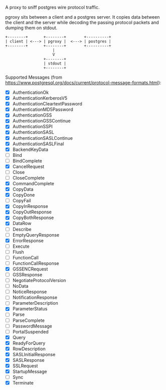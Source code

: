 A proxy to sniff postgres wire protocol traffic.

pgroxy sits between a client and a postgres server. It copies data between the client and the server while decoding the passing protocol packets and dumping them on stdout.

```
+--------+       +--------+        +----------+
| client | <---> | pgroxy |  <---> | postgres |
+--------+       +--------+        +----------+
                     |
                     V
                 +--------+
                 | stdout |
                 +--------+
```

Supported Messages (from https://www.postgresql.org/docs/current/protocol-message-formats.html):

- [x] AuthenticationOk
- [x] AuthenticationKerberosV5
- [x] AuthenticationCleartextPassword
- [x] AuthenticationMD5Password
- [x] AuthenticationGSS
- [x] AuthenticationGSSContinue
- [x] AuthenticationSSPI
- [x] AuthenticationSASL
- [x] AuthenticationSASLContinue
- [x] AuthenticationSASLFinal
- [x] BackendKeyData
- [ ] Bind
- [ ] BindComplete
- [x] CancelRequest
- [ ] Close
- [ ] CloseComplete
- [x] CommandComplete
- [x] CopyData
- [x] CopyDone
- [ ] CopyFail
- [x] CopyInResponse
- [x] CopyOutResponse
- [x] CopyBothResponse
- [x] DataRow
- [ ] Describe
- [ ] EmptyQueryResponse
- [x] ErrorResponse
- [ ] Execute
- [ ] Flush
- [ ] FunctionCall
- [ ] FunctionCallResponse
- [x] GSSENCRequest
- [ ] GSSResponse
- [ ] NegotiateProtocolVersion
- [ ] NoData
- [ ] NoticeResponse
- [ ] NotificationResponse
- [ ] ParameterDescription
- [x] ParameterStatus
- [ ] Parse
- [ ] ParseComplete
- [ ] PasswordMessage
- [ ] PortalSuspended
- [x] Query
- [x] ReadyForQuery
- [x] RowDescription
- [x] SASLInitialResponse
- [x] SASLResponse
- [x] SSLRequest
- [x] StartupMessage
- [ ] Sync
- [x] Terminate
